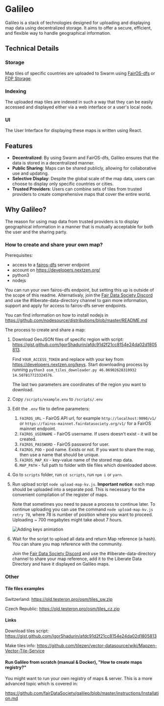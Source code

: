 # Galileo

Galileo is a stack of technologies designed for uploading and displaying map data using decentralized storage. It aims to offer a secure, efficient, and flexible way to handle geographical information.

## Technical Details

### Storage
Map tiles of specific countries are uploaded to Swarm using [FairOS-dfs](https://github.com/fairDataSociety/fairOS-dfs) or [FDP Storage](https://github.com/fairDataSociety/fdp-storage).

### Indexing
The uploaded map tiles are indexed in such a way that they can be easily accessed and displayed either via a web interface or a user's local node.

### UI
The User Interface for displaying these maps is written using React.

## Features

- **Decentralized**: By using Swarm and FairOS-dfs, Galileo ensures that the data is stored in a decentralized manner.
- **Public Sharing**: Maps can be shared publicly, allowing for collaborative use and updating.
- **Selective Display**: Despite the global scale of the map data, users can choose to display only specific countries or cities.
- **Trusted Providers**: Users can combine sets of tiles from trusted providers to create comprehensive maps that cover the entire world.

## Why Galileo?

The reason for using map data from trusted providers is to display geographical information in a manner that is mutually acceptable for both the user and the sharing party.

### How to create and share your own map?

Prerequisites:
- access to a [fairos-dfs](https://github.com/fairDataSociety/fairOS-dfs) server endpoint
- account on https://developers.nextzen.org/
- python3
- nodejs

You can run your own fairos-dfs endpoint, but setting this up is outside of the scope of this readme. Alternativaly, join the [Fair Data Society Discord](https://discord.gg/KrVTmahcUA) and use the #liberate-data-directory channel to gain more information, support and apply for access to fairos-dfs server endpoints.

You can find information on how to install nodejs in https://github.com/nodesource/distributions/blob/master/README.md

The process to create and share a map:

1) Download GeoJSON files of specific region with script:
   https://gist.github.com/IgorShadurin/afdc91d2f21cc8154e24da02d1805813.

   Find `YOUR_ACCESS_TOKEN` and replace with your key from https://developers.nextzen.org/keys.
   Start downloading process by running
   ```python3 osm_tiles_downloader.py 46.06902628310932 14.507817723324576```.

   The last two parameters are coordinates of the region you want to download.

2) Copy `/scripts/example.env` to `/scripts/.env`

3) Edit the `.env` file to define parameters:
    1) `FAIROS_URL` - FairOS API url, for example `http://localhost:9090/v1/`
       or `https://fairos-mainnet.fairdatasociety.org/v1/` for a FairOS mainnet endpoint.
    2) `FAIROS_USERNAME` - FairOS username. If users doesn't exist - it will be created.
    3) `FAIROS_PASSWORD` - FairOS password for user.
    4) `FAIROS_POD` - pod name. Exists or not. If you want to share the map, then use a name that should be unique.
    5) `FAIROS_MAP_KV` - key-value name of the stored map data.
    6) `MAP_PATH` - full path to folder with tile files which downloaded above.

4) Go to `scripts` folder, run `cd scripts`, run `npm i` or `yarn`.

5) Run upload script `node upload-map-kv.js`. **Important notice**: each map should be uploaded into a separate pod. This is necessary for the convenient compilation of the register of maps.

   Note that sometimes you need to pause a process to continue later. To continue uploading you can use the command `node upload-map-kv.js retry 78`, where 78 is number of position where you want to proceed. Uploading ~ 700 megabytes might take about 7 hours.

   ![Adding keys animation](./content/adding_keys.gif)

6) Wait for the script to upload all data and return Map reference (a hash). You can share you map reference with the community.

   Join the [Fair Data Society Discord](https://discord.gg/KrVTmahcUA) and use the #liberate-data-directory channel to share your map reference, add it to the Liberate Data Directory and have it displayed on Galileo maps.

### Other

#### Tile files examples

Switzerland: https://old.testeron.pro/osm/tiles_sw.zip

Czech Republic: https://old.testeron.pro/osm/tiles_cz.zip

#### Links

Download tiles script: https://gist.github.com/IgorShadurin/afdc91d2f21cc8154e24da02d1805813

Make tiles info: https://github.com/tilezen/vector-datasource/wiki/Mapzen-Vector-Tile-Service

#### Run Galileo from scratch (manual & Docker), "How to create maps registry?"

You might want to run your own registry of maps & server. This is a more advanced topic which is covered in:

https://github.com/fairDataSociety/galileo/blob/master/instructions/Installation.md
